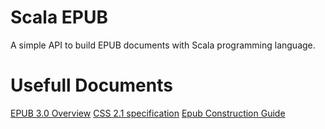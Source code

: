 Scala EPUB
==========

A simple API to build EPUB documents with Scala programming language.

Usefull Documents
=================

[EPUB 3.0 Overview](http://idpf.org/epub/30/spec/epub30-overview.html)
[CSS 2.1 specification](http://www.w3.org/TR/CSS2/)
[Epub Construction Guide](http://www.hxa.name/articles/content/epub-guide_hxa7241_2007.html)
